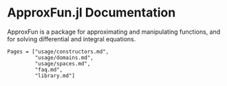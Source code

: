 # ApproxFun.jl Documentation



ApproxFun is a package for approximating and manipulating functions,
and for solving differential and integral equations.  


```@contents
Pages = ["usage/constructors.md",
         "usage/domains.md",
         "usage/spaces.md",
         "faq.md",
         "library.md"]
```
